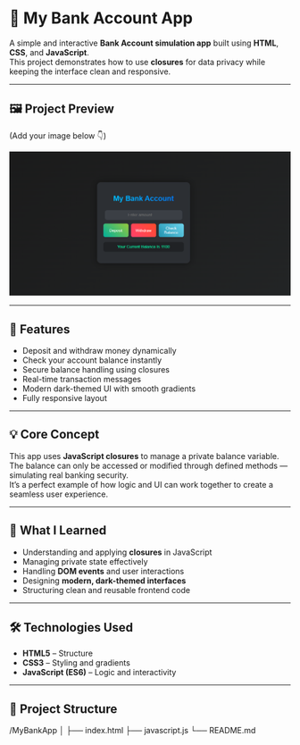 # 🏦 My Bank Account App

A simple and interactive **Bank Account simulation app** built using **HTML**, **CSS**, and **JavaScript**.  
This project demonstrates how to use **closures** for data privacy while keeping the interface clean and responsive.

---

## 🖼️ Project Preview
(Add your image below 👇)

![App Preview](https://github.com/shahfahad22/HTML-CSS-JavaScript-Code-AllProject/blob/f114b3accbd045695de8a1331f0886187583c5af/23-My%20Bank%20Account%20App/images/Screenshot%20.png)

---

## 🚀 Features

- Deposit and withdraw money dynamically  
- Check your account balance instantly  
- Secure balance handling using closures  
- Real-time transaction messages  
- Modern dark-themed UI with smooth gradients  
- Fully responsive layout  

---

## 💡 Core Concept

This app uses **JavaScript closures** to manage a private balance variable.  
The balance can only be accessed or modified through defined methods — simulating real banking security.  
It’s a perfect example of how logic and UI can work together to create a seamless user experience.

---

## 🧠 What I Learned

- Understanding and applying **closures** in JavaScript  
- Managing private state effectively  
- Handling **DOM events** and user interactions  
- Designing **modern, dark-themed interfaces**  
- Structuring clean and reusable frontend code  

---

## 🛠️ Technologies Used

- **HTML5** – Structure  
- **CSS3** – Styling and gradients  
- **JavaScript (ES6)** – Logic and interactivity  

---

## 📂 Project Structure

/MyBankApp
│
├── index.html
├── javascript.js
└── README.md
